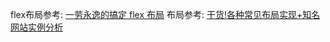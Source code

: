 flex布局参考: [一劳永逸的搞定 flex 布局](https://juejin.im/post/58e3a5a0a0bb9f0069fc16bb)
布局参考: [干货!各种常见布局实现+知名网站实例分析](https://juejin.im/post/5aa252ac518825558001d5de#5.2.1)

